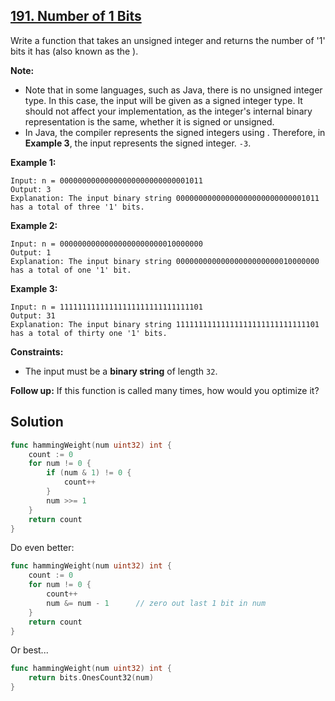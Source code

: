 ## [191. Number of 1 Bits](https://leetcode.com/problems/number-of-1-bits/)


Write a function that takes an unsigned integer and returns the number of '1' bits it has (also known as the ).

**Note:**

*   Note that in some languages, such as Java, there is no unsigned integer type. In this case, the input will be given as a signed integer type. It should not affect your implementation, as the integer's internal binary representation is the same, whether it is signed or unsigned.
*   In Java, the compiler represents the signed integers using . Therefore, in **Example 3**, the input represents the signed integer. `-3`.

**Example 1:**

```
Input: n = 00000000000000000000000000001011
Output: 3
Explanation: The input binary string 00000000000000000000000000001011 has a total of three '1' bits.
```

**Example 2:**

```
Input: n = 00000000000000000000000010000000
Output: 1
Explanation: The input binary string 00000000000000000000000010000000 has a total of one '1' bit.
```

**Example 3:**

```
Input: n = 11111111111111111111111111111101
Output: 31
Explanation: The input binary string 11111111111111111111111111111101 has a total of thirty one '1' bits.
```

**Constraints:**

*   The input must be a **binary string** of length `32`.

**Follow up:** If this function is called many times, how would you optimize it?



## Solution

```go
func hammingWeight(num uint32) int {
    count := 0
    for num != 0 {
        if (num & 1) != 0 {
            count++
        }
        num >>= 1
    }
    return count
}
```

Do even better:

```go
func hammingWeight(num uint32) int {
	count := 0
	for num != 0 {
		count++
		num &= num - 1		// zero out last 1 bit in num
	}
	return count
}
```

Or best...

```go
func hammingWeight(num uint32) int {
	return bits.OnesCount32(num)
}
```

